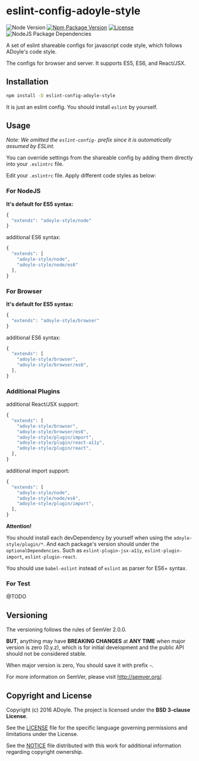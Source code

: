 # eslint-config-adoyle-style
![Node Version][Node Version Image]
[![Npm Package Version][Npm Package Version Image]][Npm Package Version LINK]
[![License][License Image]][License LINK]
![NodeJS Package Dependencies][NodeJS Package Dependencies Link]

A set of eslint shareable configs for javascript code style, which follows ADoyle's code style.

The configs for browser and server. It supports ES5, ES6, and React/JSX.

## Installation

```bash
npm install -D eslint-config-adoyle-style
```

It is just an eslint config. You should install `eslint` by yourself.

## Usage

*Note: We omitted the `eslint-config-` prefix since it is automatically assumed by ESLint.*

You can override settings from the shareable config by adding them directly into your
`.eslintrc` file.

Edit your `.eslintrc` file. Apply different code styles as below:

### For NodeJS

**It's default for ES5 syntax:**

```js
{
  "extends": "adoyle-style/node"
}
```

additional ES6 syntax:

```js
{
  "extends": [
    "adoyle-style/node",
    "adoyle-style/node/es6"
  ],
}
```

### For Browser

**It's default for ES5 syntax:**

```js
{
  "extends": "adoyle-style/browser"
}
```

additional ES6 syntax:

```js
{
  "extends": [
    "adoyle-style/browser",
    "adoyle-style/browser/es6",
  ],
}
```

### Additional Plugins

additional React/JSX support:

```js
{
  "extends": [
    "adoyle-style/browser",
    "adoyle-style/browser/es6",
    "adoyle-style/plugin/import",
    "adoyle-style/plugin/react-a11y",
    "adoyle-style/plugin/react",
  ],
}
```

additional import support:

```js
{
  "extends": [
    "adoyle-style/node",
    "adoyle-style/node/es6",
    "adoyle-style/plugin/import",
  ],
}
```

**Attention!**

You should install each devDependency by yourself when using the `adoyle-style/plugin/*`. And each package's version should under the `optionalDependencies`. Such as `eslint-plugin-jsx-a11y`, `eslint-plugin-import`, `eslint-plugin-react`.

You should use `babel-eslint` instead of `eslint` as parser for ES6+ syntax.

### For Test

@TODO

## Versioning

The versioning follows the rules of SemVer 2.0.0.

**BUT**, anything may have **BREAKING CHANGES** at **ANY TIME** when major version is zero (0.y.z), which is for initial development and the public API should not be considered stable.

When major version is zero, You should save it with prefix `~`.

For more information on SemVer, please visit http://semver.org/.

## Copyright and License

Copyright (c) 2016 ADoyle. The project is licensed under the **BSD 3-clause License**.

See the [LICENSE][] file for the specific language governing permissions and limitations under the License.

See the [NOTICE][] file distributed with this work for additional information regarding copyright ownership.


<!-- Links -->

[LICENSE]: ./LICENSE
[NOTICE]: ./NOTICE


<!-- links -->

[Node Version Image]: https://img.shields.io/node/v/eslint-config-adoyle-style.svg
[Npm Package Version Image]: https://img.shields.io/npm/v/eslint-config-adoyle-style.svg
[Npm Package Version LINK]: https://www.npmjs.com/package/eslint-config-adoyle-style
[License Image]: https://img.shields.io/npm/l/eslint-config-adoyle-style.svg
[License LINK]: https://github.com/adoyle-h/eslint-config-adoyle-style/blob/master/LICENSE
[NodeJS Package Dependencies Link]: https://david-dm.org/adoyle-h/eslint-config-adoyle-style.svg
